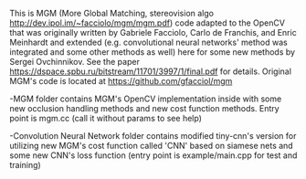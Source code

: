 This is MGM (More Global Matching, stereovision algo http://dev.ipol.im/~facciolo/mgm/mgm.pdf) code adapted to the OpenCV that was originally written by Gabriele Facciolo, 
Carlo de Franchis, and Enric Meinhardt and extended (e.g. convolutional neural networks' method was integrated and some other methods as well) here for some new methods by Sergei Ovchinnikov.
See the paper https://dspace.spbu.ru/bitstream/11701/3997/1/final.pdf for details.
Original MGM's code is located at https://github.com/gfacciol/mgm


-MGM folder contains MGM's OpenCV implementation inside with some new occlusion handling methods and new cost function methods. Entry point is mgm.cc (call it without params to see help)


-Convolution Neural Network folder contains modified tiny-cnn's version for utilizing new MGM's cost function called 'CNN' based on siamese nets and some new CNN's loss function (entry point is example/main.cpp for test and training)

